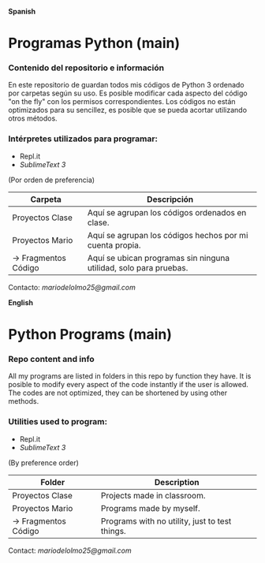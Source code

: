 <p><strong>Spanish</strong></p>
<h1>Programas Python (main)</h1>
<h3>Contenido del repositorio e información</h3>
<p>En este repositorio de guardan todos mis códigos de Python 3 ordenado por carpetas según su uso. Es posible modificar cada aspecto del código "on the fly" con los permisos correspondientes. Los códigos no están optimizados para su sencillez, es posible que se pueda acortar utilizando otros métodos.</p>
<h3>Intérpretes utilizados para programar:</h3>
<ul>
 <li>Repl.it</li>
 <li><em>SublimeText 3</em></li>
 </ul>
<p>(Por orden de preferencia)</p>

**Carpeta** | **Descripción**
----------- | -------------
Proyectos Clase | Aquí se agrupan los códigos ordenados en clase.
Proyectos Mario | Aquí se agrupan los códigos hechos por mi cuenta propia.
 -> Fragmentos Código | Aquí se ubican programas sin ninguna utilidad, solo para pruebas.

Contacto: _mariodelolmo25@gmail.com_

<p><strong>English</strong></p>
<h1>Python Programs (main)</h1>
<h3>Repo content and info</h3>
<p>All my programs are listed in folders in this repo by function they have. It is posible to modify every aspect of the code instantly if the user is allowed. The codes are not optimized, they can be shortened by using other methods.</p>
<h3>Utilities used to program:</h3>
<ul>
 <li>Repl.it</li>
 <li><em>SublimeText 3</em></li>
 </ul>
<p>(By preference order)</p>

**Folder** | **Description**
----------- | -------------
Proyectos Clase | Projects made in classroom.
Proyectos Mario | Programs made by myself.
 -> Fragmentos Código | Programs with no utility, just to test things.

Contact: _mariodelolmo25@gmail.com_
